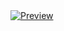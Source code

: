 <a href="https://anasyakubu.vercel.app" target="_blank">
<img src="https://firebasestorage.googleapis.com/v0/b/first-crud-f85ea.appspot.com/o/anasyakubu-cms-images%2Fe3b6c1e3-a9af-4355-a5bf-bb2154fe9fd9?alt=media&token=e323e5fc-5193-43e5-b722-57b5a5e2bf7b" alt="Preview">
</a>
